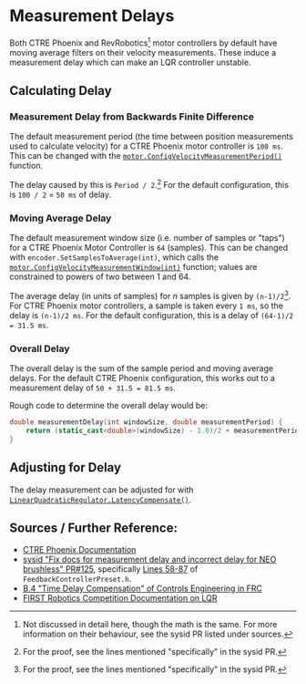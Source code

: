 # Measurement Delays

Both CTRE Phoenix and RevRobotics[^1] motor controllers by default have moving average filters on their velocity measurements.
These induce a measurement delay which can make an LQR controller unstable.

[^1]: Not discussed in detail here, though the math is the same. For more information on their behaviour, see the sysid PR listed under sources.

## Calculating Delay

### Measurement Delay from Backwards Finite Difference

The default measurement period (the time between position measurements used to calculate velocity) for a CTRE Phoenix motor controller is `100 ms`.
This can be changed with the [`motor.ConfigVelocityMeasurementPeriod()`](https://www.ctr-electronics.com/downloads/api/cpp/html/classctre_1_1phoenix_1_1motorcontrol_1_1can_1_1_base_motor_controller.html#adfc09ddfa685b877e2006f20ee25621c) function.

The delay caused by this is `Period / 2`.[^2]
For the default configuration, this is `100 / 2` = `50 ms` of delay.

### Moving Average Delay

The default measurement window size (i.e. number of samples or "taps") for a CTRE Phoenix Motor Controller is `64` (samples).
This can be changed with `encoder.SetSamplesToAverage(int)`, which calls the [`motor.ConfigVelocityMeasurementWindow(int)`](https://www.ctr-electronics.com/downloads/api/cpp/html/classctre_1_1phoenix_1_1motorcontrol_1_1can_1_1_base_motor_controller.html#a0295a8efa3430617290bbdfb7930a2e0) function; values are constrained to powers of two between 1 and 64.

The average delay (in units of samples) for *n* samples is given by `(n-1)/2`[^2].
For CTRE Phoenix motor controllers, a sample is taken every `1 ms`, so the delay is `(n-1)/2 ms`.
For the default configuration, this is a delay of `(64-1)/2 = 31.5 ms`.

[^2]: For the proof, see the lines mentioned "specifically" in the sysid PR.

### Overall Delay

The overall delay is the sum of the sample period and moving average delays.
For the default CTRE Phoenix configuration, this works out to a measurement delay of `50 + 31.5 = 81.5 ms`.

Rough code to determine the overall delay would be:

```cpp
double measurementDelay(int windowSize, double measurementPeriod) {
    return (static_cast<double>(windowSize) - 1.0)/2 + measurementPeriod/2;
}
```

## Adjusting for Delay

The delay measurement can be adjusted for with [`LinearQuadraticRegulator.LatencyCompensate()`](https://first.wpi.edu/wpilib/allwpilib/docs/release/cpp/classfrc_1_1detail_1_1LinearQuadraticRegulatorImpl.html#af2dc9ca0e9e30311d447c8d66b4da8db).


## Sources / Further Reference:

- [CTRE Phoenix Documentation](https://docs.ctre-phoenix.com/en/stable/ch14_MCSensor.html#changing-velocity-measurement-parameters)
- [sysid "Fix docs for measurement delay and incorrect delay for NEO brushless" PR#125](https://github.com/wpilibsuite/sysid/pull/253), specifically [Lines 58-87](https://github.com/calcmogul/sysid/blob/2bc19fc2cb85a878aa774059474c47bd972cdd8d/sysid-application/src/main/native/include/sysid/analysis/FeedbackControllerPreset.h#L58-L87) of `FeedbackControllerPreset.h`.
- [B.4 "Time Delay Compensation" of Controls Engineering in FRC](https://file.tavsys.net/control/controls-engineering-in-frc.pdf#page=230&zoom=auto,-215,373)
- [FIRST Robotics Competition Documentation on LQR](https://docs.wpilib.org/en/stable/docs/software/advanced-controls/state-space/state-space-intro.html#lqr-and-measurement-latency-compensation)
